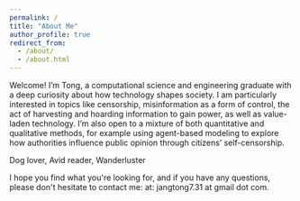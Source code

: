```yaml
---
permalink: /
title: "About Me"
author_profile: true
redirect_from: 
  - /about/
  - /about.html
---
```


Welcome! I’m Tong, a computational science and engineering graduate with a deep curiosity about how technology shapes society. I am particularly interested in topics like censorship, misinformation as a form of control, the act of harvesting and hoarding information to gain power, as well as value-laden technology. I’m also open to a mixture of both quantitative and qualitative methods, for example using agent-based modeling to explore how authorities influence public opinion through citizens’ self-censorship. 

Dog lover, Avid reader, Wanderluster

I hope you find what you're looking for, and if you have any questions, please don't hesitate to contact me:  at: jangtong7.31 at gmail dot com.

